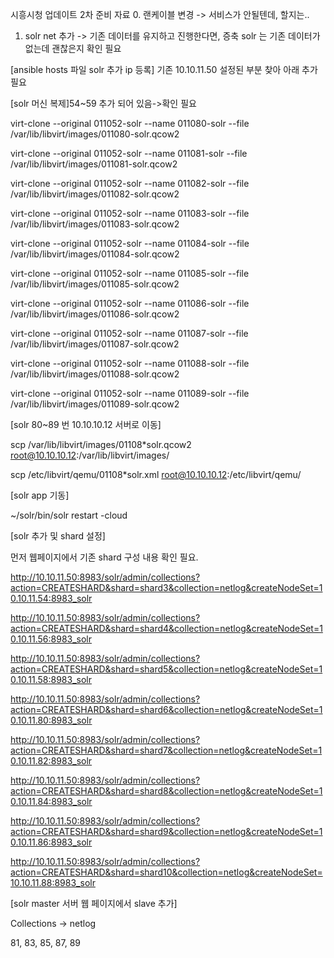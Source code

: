 시흥시청 업데이트 2차 준비 자료
0. 랜케이블 변경 -> 서비스가 안될텐데, 할지는..

1. solr net 추가 -> 기존 데이터를 유지하고 진행한다면, 증축 solr 는 기존 데이터가 없는데 괜찮은지 확인 필요


[ansible hosts 파일 solr 추가 ip 등록]
기존 10.10.11.50 설정된 부분 찾아 아래 추가 필요

[solr 머신 복제]54~59 추가 되어 있음->확인 필요

virt-clone --original 011052-solr --name 011080-solr --file /var/lib/libvirt/images/011080-solr.qcow2

virt-clone --original 011052-solr --name 011081-solr --file /var/lib/libvirt/images/011081-solr.qcow2

virt-clone --original 011052-solr --name 011082-solr --file /var/lib/libvirt/images/011082-solr.qcow2

virt-clone --original 011052-solr --name 011083-solr --file /var/lib/libvirt/images/011083-solr.qcow2

virt-clone --original 011052-solr --name 011084-solr --file /var/lib/libvirt/images/011084-solr.qcow2

virt-clone --original 011052-solr --name 011085-solr --file /var/lib/libvirt/images/011085-solr.qcow2

virt-clone --original 011052-solr --name 011086-solr --file /var/lib/libvirt/images/011086-solr.qcow2

virt-clone --original 011052-solr --name 011087-solr --file /var/lib/libvirt/images/011087-solr.qcow2

virt-clone --original 011052-solr --name 011088-solr --file /var/lib/libvirt/images/011088-solr.qcow2

virt-clone --original 011052-solr --name 011089-solr --file /var/lib/libvirt/images/011089-solr.qcow2

[solr 80~89 번 10.10.10.12 서버로 이동]

scp /var/lib/libvirt/images/01108*solr.qcow2 root@10.10.10.12:/var/lib/libvirt/images/

scp /etc/libvirt/qemu/01108*solr.xml root@10.10.10.12:/etc/libvirt/qemu/

[solr app 기동]

~/solr/bin/solr restart -cloud

[solr 추가 및 shard 설정]

먼저 웹페이지에서 기존 shard 구성 내용 확인 필요.

http://10.10.11.50:8983/solr/admin/collections?action=CREATESHARD&shard=shard3&collection=netlog&createNodeSet=10.10.11.54:8983_solr

http://10.10.11.50:8983/solr/admin/collections?action=CREATESHARD&shard=shard4&collection=netlog&createNodeSet=10.10.11.56:8983_solr

http://10.10.11.50:8983/solr/admin/collections?action=CREATESHARD&shard=shard5&collection=netlog&createNodeSet=10.10.11.58:8983_solr

http://10.10.11.50:8983/solr/admin/collections?action=CREATESHARD&shard=shard6&collection=netlog&createNodeSet=10.10.11.80:8983_solr

http://10.10.11.50:8983/solr/admin/collections?action=CREATESHARD&shard=shard7&collection=netlog&createNodeSet=10.10.11.82:8983_solr

http://10.10.11.50:8983/solr/admin/collections?action=CREATESHARD&shard=shard8&collection=netlog&createNodeSet=10.10.11.84:8983_solr

http://10.10.11.50:8983/solr/admin/collections?action=CREATESHARD&shard=shard9&collection=netlog&createNodeSet=10.10.11.86:8983_solr

http://10.10.11.50:8983/solr/admin/collections?action=CREATESHARD&shard=shard10&collection=netlog&createNodeSet=10.10.11.88:8983_solr

[solr master 서버 웹 페이지에서 slave 추가]

Collections -> netlog

81, 83, 85, 87, 89

